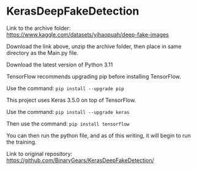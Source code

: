 # KerasDeepFakeDetection


Link to the archive folder: https://www.kaggle.com/datasets/yihaopuah/deep-fake-images

Download the link above, unzip the archive folder, then place in same directory as the Main.py file.



Download the latest version of Python 3.11


TensorFlow recommends upgrading pip before installing TensorFlow.

Use the command: ```pip install --upgrade pip```


This project uses Keras 3.5.0 on top of TensorFlow.

Use the command: ```pip install --upgrade keras```

Then use the command: ```pip install tensorflow```


You can then run the python file, and as of this writing, it will begin to run the training.




Link to original repository: https://github.com/BinaryGears/KerasDeepFakeDetection/
